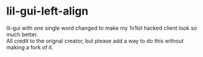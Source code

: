 # lil-gui-left-align
lil-gui with one single word changed to make my 1v1lol hacked client look so much better.  
All credit to the orignal creator, but please add a way to do this without making a fork of it.
